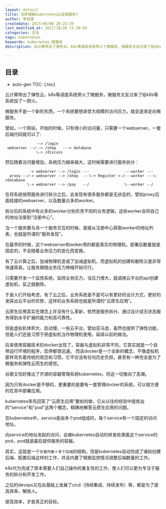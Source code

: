 ```yaml
---
layout: default
title: 怎样理解kubernetes以及微服务?
author: 李佶澳
createdate: 2017/08/08 20:23:39
last_modified_at: 2017/10/28 11:39:59
categories: 方法
tags: kubernetes
keywords: kubernetes,微服务
description: 云计算带出了弹性云，k8s等调度系统带火了微服务，微服务又反过来了给k8s等系统加了一把火。

---
```


## 目录
* auto-gen TOC:
{:toc}

云计算带出了弹性云，k8s等调度系统带火了微服务，微服务又反过来了给k8s等系统加了一把火。

微服务不是一个新的东西，一个系统要想承受大规模的访问压力，就会逐渐走向微服务。

譬如，一个网站，开始的时候，只有很小的访问量，只需要一个webserver，一套后端代码就可以了:

                  --> /login
     webserver --/--> /shop   ---> database
                  \-> /discuss

然后随着访问量增加，系统压力越来越大，这时候需要进行服务拆分：

               -> webserver --> /login ---                ---worker ---   
      proxy --/-> webserver --> /shop  ---\-> Register <-/---worker ---\->database
              \-> webserver --> /pay   --/                \--worker --/   

在将系统按照服务进行拆分之后，会发现有很多服务都是无状态的，譬如proxy后面挂接的webserver，以及数量众多的worker。

拆分后的系统中有众多的worker分别负责不同的业务逻辑，这些worker会将自己的地址注册到“注册中心”。

当一个服务要与另一个服务交互的时候，直接从注册中心获取worker的地址列表，也就是所谓的“服务发现”。

在最早的时候，这个webserver和woker用的都是真实的物理机，部署后数量就是固定的，不会随着业务压力的变化而变换。

有了云计算之后，加减物理机变成了加减虚拟机，而虚拟机的创建和删除又是非常快速简易，让服务跟随业务压力伸缩开始可行。

只需要开发一个监控系统，监控业务压力，当压力增大，就调用云平台的api创建虚拟机，反之就删除。

于是人们开始考虑，有了云之后，业务系统是不是可以有更好的设计方式，更好的发挥出云平台的优势，这样的业务系统也就是所谓的“云原生应用”。

云原生应用其实在理念上并没有什么革新，依然是服务拆分、通过设计成无状态服务得到水平扩展的能力和高可靠性。

但是虚拟机体积大、启动慢，一些云平台，譬如亚马逊，虽然也提供了弹性功能，但是人们还是习惯于把虚拟机当作物理机使用，延续以前的做法。

后来使用容器技术的docker出现了，容器与虚拟机非常不同，它其实就是一个自带运行环境的程序，启停都很迅速。
而且docker是一个全新的概念，不像虚拟机那样背负着传统的观念和习惯。它不仅没有任何历史负担，甚至有一种完全是为了微服务和弹性云而生的感觉。

谷歌又恰好推出了开源的容器管理系统kubernetes，将这一切推向了高潮。
                                               
因为只有docker是不够的，更重要的是要有一套管理docker的系统，可以很方便的在其中部署应用。

kubernetes率先回答了“云原生应用”要如何做，它从以往的经验中提炼出的"service"和"pod"这两个概念，精确地解答云原生应用的问题。

在kubernetes中，service是由多个pod组成的，每个service有一个固定的访问地址。

向service的地址发起的访问，会被kubernetes自动的转发给隶属这个service的pod，pod就是最后提供服务的容器。

其实，这就是一个`负载均衡＋多个后端`的结构，但是kubernetes自动完成了诸如创建后端、配置后端这样的工作，并且内置了根据监控情况调整后端数量的工作。

k8s代为完成了原本需要人们自己操作的重复性的工作，使人们可以更为专注于服务的拆分和开发工作。

之后的devops又在此基础上发展了cicd（持续集成、持续发布）等，都是为了提高效率，解放人。

提高效率，才是真正的目标。
